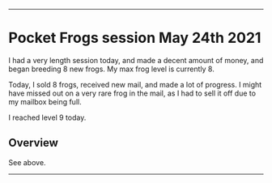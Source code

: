 
***

# Pocket Frogs session May 24th 2021

I had a very length session today, and made a decent amount of money, and began breeding 8 new frogs. My max frog level is currently 8.

Today, I sold 8 frogs, received new mail, and made a lot of progress. I might have missed out on a very rare frog in the mail, as I had to sell it off due to my mailbox being full.

I reached level 9 today.

## Overview

See above.

***
